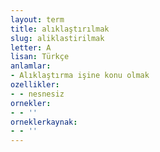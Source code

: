 ```yaml
---
layout: term
title: alıklaştırılmak
slug: aliklastirilmak
letter: A
lisan: Türkçe
anlamlar:
- Alıklaştırma işine konu olmak
ozellikler:
- - nesnesiz
ornekler:
- - ''
orneklerkaynak:
- - ''
---
```

